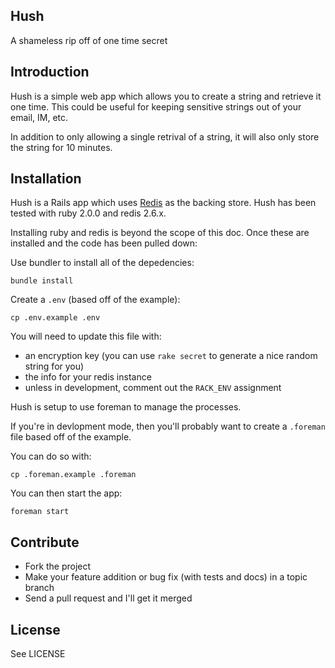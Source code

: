 ## Hush

A shameless rip off of one time secret

## Introduction

Hush is a simple web app which allows you to create a string and retrieve it one time. This could be useful for keeping sensitive strings out of your email, IM, etc.

In addition to only allowing a single retrival of a string, it will also only store the string for 10 minutes.

## Installation

Hush is a Rails app which uses [Redis](http://redis.io) as the backing store. Hush has been tested with ruby 2.0.0 and redis 2.6.x.

Installing ruby and redis is beyond the scope of this doc. Once these are installed and the code has been pulled down:

Use bundler to install all of the depedencies:

```shell
bundle install
```

Create a `.env` (based off of the example):

```shell
cp .env.example .env
```

You will need to update this file with:

* an encryption key (you can use `rake secret` to generate a nice random string for you)
* the info for your redis instance
* unless in development, comment out the `RACK_ENV` assignment

Hush is setup to use foreman to manage the processes.

If you're in devlopment mode, then you'll probably want to create a `.foreman` file based off of the example.

You can do so with:

```shell
cp .foreman.example .foreman
```

You can then start the app:

```shell
foreman start
```


## Contribute
* Fork the project
* Make your feature addition or bug fix (with tests and docs) in a topic branch
* Send a pull request and I'll get it merged


## License
See LICENSE
